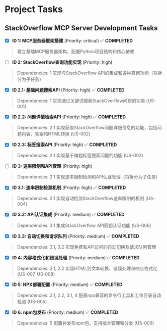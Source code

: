 # Project Tasks

## StackOverflow MCP Server Development Tasks

- [x] **ID 1: MCP服务器框架搭建** (Priority: critical) ✅ **COMPLETED**
> 建立基础MCP服务器架构，配置Python项目结构和核心依赖

- [ ] **ID 2: StackOverflow查询功能实现** (Priority: high)
> Dependencies: 1
> 实现与StackOverflow API的集成和各种查询功能（将拆分为子任务）

- [x] **ID 2.1: 基础问题搜索API** (Priority: high) ✅ **COMPLETED**
> Dependencies: 1
> 实现通过关键词搜索StackOverflow问题的功能 (US-001)

- [x] **ID 2.2: 问题详情检索API** (Priority: high) ✅ **COMPLETED**
> Dependencies: 2.1
> 实现获取StackOverflow问题详细信息的功能，包括问题内容、答案和HTML转换 (US-002)

- [x] **ID 2.3: 标签搜索API** (Priority: high) ✅ **COMPLETED**
> Dependencies: 2.1
> 实现基于编程标签搜索问题的功能 (US-003)

- [ ] **ID 3: 速率限制和API管理** (Priority: high)
> Dependencies: 2.1
> 实现速率限制检测和API认证管理（将拆分为子任务）

- [x] **ID 3.1: 速率限制检测机制** (Priority: high) ✅ **COMPLETED**
> Dependencies: 2.1
> 实现自动检测StackOverflow速率限制的机制 (US-004)

- [x] **ID 3.2: API认证集成** (Priority: medium) ✅ **COMPLETED**
> Dependencies: 3.1
> 集成StackOverflow API密钥认证功能 (US-006)

- [x] **ID 3.3: 自动切换和请求队列** (Priority: medium) ✅ **COMPLETED**
> Dependencies: 3.1, 3.2
> 实现免费和API访问的自动切换及请求队列管理

- [x] **ID 4: 内容格式化和错误处理** (Priority: medium) ✅ **COMPLETED**
> Dependencies: 2.1, 2.2
> 实现HTML到文本转换、错误处理和响应格式化 (US-007, US-008)

- [x] **ID 5: NPX部署配置** (Priority: medium) ✅ **COMPLETED**
> Dependencies: 2.1, 2.2, 3.1, 4
> 配置npx兼容的命令行工具和工作目录自动检测 (US-005)

- [x] **ID 6: npm包发布** (Priority: medium) ✅ **COMPLETED**
> Dependencies: 5
> 配置并发布npm包，支持版本管理和分发 (US-009) 